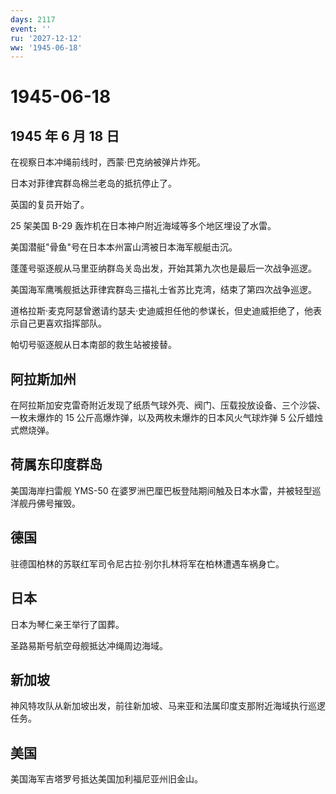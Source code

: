 ```yaml
---
days: 2117
event: ''
ru: '2027-12-12'
ww: '1945-06-18'
---
```


# 1945-06-18

## 1945 年 6 月 18 日

在视察日本冲绳前线时，西蒙·巴克纳被弹片炸死。

日本对菲律宾群岛棉兰老岛的抵抗停止了。

英国的复员开始了。

25 架美国 B-29 轰炸机在日本神户附近海域等多个地区埋设了水雷。

美国潜艇"骨鱼"号在日本本州富山湾被日本海军舰艇击沉。

蓬蓬号驱逐舰从马里亚纳群岛关岛出发，开始其第九次也是最后一次战争巡逻。

美国海军鹰嘴舰抵达菲律宾群岛三描礼士省苏比克湾，结束了第四次战争巡逻。

道格拉斯·麦克阿瑟曾邀请约瑟夫·史迪威担任他的参谋长，但史迪威拒绝了，他表示自己更喜欢指挥部队。

帕切号驱逐舰从日本南部的救生站被接替。

## 阿拉斯加州

在阿拉斯加安克雷奇附近发现了纸质气球外壳、阀门、压载投放设备、三个沙袋、一枚未爆炸的
15 公斤高爆炸弹，以及两枚未爆炸的日本风火气球炸弹 5 公斤蜡烛式燃烧弹。

## 荷属东印度群岛

美国海岸扫雷舰 YMS-50
在婆罗洲巴厘巴板登陆期间触及日本水雷，并被轻型巡洋舰丹佛号摧毁。

## 德国

驻德国柏林的苏联红军司令尼古拉·别尔扎林将军在柏林遭遇车祸身亡。

## 日本

日本为琴仁亲王举行了国葬。

圣路易斯号航空母舰抵达冲绳周边海域。

## 新加坡

神风特攻队从新加坡出发，前往新加坡、马来亚和法属印度支那附近海域执行巡逻任务。

## 美国

美国海军吉塔罗号抵达美国加利福尼亚州旧金山。